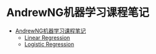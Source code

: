# AndrewNG机器学习课程笔记

* [AndrewNG机器学习课程笔记](README.md)
  * [Linear Regression](Linear_Regression.md)
  * [Logistic Regression](Logistic_Regression.md)